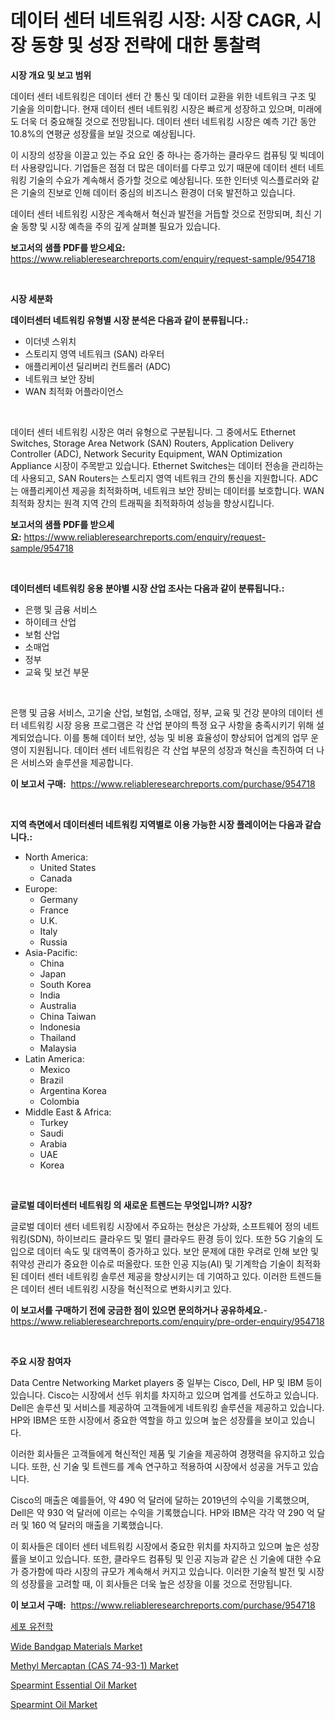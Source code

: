 <p><h1>데이터 센터 네트워킹 시장: 시장 CAGR, 시장 동향 및 성장 전략에 대한 통찰력</h1></p><p><strong>시장 개요 및 보고 범위</strong></p>
<p><p>데이터 센터 네트워킹은 데이터 센터 간 통신 및 데이터 교환을 위한 네트워크 구조 및 기술을 의미합니다. 현재 데이터 센터 네트워킹 시장은 빠르게 성장하고 있으며, 미래에도 더욱 더 중요해질 것으로 전망됩니다. 데이터 센터 네트워킹 시장은 예측 기간 동안 10.8%의 연평균 성장률을 보일 것으로 예상됩니다.</p><p>이 시장의 성장을 이끌고 있는 주요 요인 중 하나는 증가하는 클라우드 컴퓨팅 및 빅데이터 사용량입니다. 기업들은 점점 더 많은 데이터를 다루고 있기 때문에 데이터 센터 네트워킹 기술의 수요가 계속해서 증가할 것으로 예상됩니다. 또한 인터넷 익스플로러와 같은 기술의 진보로 인해 데이터 중심의 비즈니스 환경이 더욱 발전하고 있습니다.</p><p>데이터 센터 네트워킹 시장은 계속해서 혁신과 발전을 거듭할 것으로 전망되며, 최신 기술 동향 및 시장 예측을 주의 깊게 살펴볼 필요가 있습니다.</p></p>
<p><strong>보고서의 샘플 PDF를 받으세요:</strong> <a href="https://www.reliableresearchreports.com/enquiry/request-sample/954718">https://www.reliableresearchreports.com/enquiry/request-sample/954718</a></p>
<p>&nbsp;</p>
<p><strong>시장 세분화</strong></p>
<p><strong>데이터센터 네트워킹 유형별 시장 분석은 다음과 같이 분류됩니다.:</strong></p>
<p><ul><li>이더넷 스위치</li><li>스토리지 영역 네트워크 (SAN) 라우터</li><li>애플리케이션 딜리버리 컨트롤러 (ADC)</li><li>네트워크 보안 장비</li><li>WAN 최적화 어플라이언스</li></ul></p>
<p>&nbsp;</p>
<p><p>데이터 센터 네트워킹 시장은 여러 유형으로 구분됩니다. 그 중에서도 Ethernet Switches, Storage Area Network (SAN) Routers, Application Delivery Controller (ADC), Network Security Equipment, WAN Optimization Appliance 시장이 주목받고 있습니다. Ethernet Switches는 데이터 전송을 관리하는 데 사용되고, SAN Routers는 스토리지 영역 네트워크 간의 통신을 지원합니다. ADC는 애플리케이션 제공을 최적화하며, 네트워크 보안 장비는 데이터를 보호합니다. WAN 최적화 장치는 원격 지역 간의 트래픽을 최적화하여 성능을 향상시킵니다.</p></p>
<p><strong>보고서의 샘플 PDF를 받으세요:</strong>&nbsp;<a href="https://www.reliableresearchreports.com/enquiry/request-sample/954718">https://www.reliableresearchreports.com/enquiry/request-sample/954718</a></p>
<p>&nbsp;</p>
<p><strong> 데이터센터 네트워킹 응용 분야별 시장 산업 조사는 다음과 같이 분류됩니다.:</strong></p>
<p><ul><li>은행 및 금융 서비스</li><li>하이테크 산업</li><li>보험 산업</li><li>소매업</li><li>정부</li><li>교육 및 보건 부문</li></ul></p>
<p>&nbsp;</p>
<p><p>은행 및 금융 서비스, 고기술 산업, 보험업, 소매업, 정부, 교육 및 건강 분야의 데이터 센터 네트워킹 시장 응용 프로그램은 각 산업 분야의 특정 요구 사항을 충족시키기 위해 설계되었습니다. 이를 통해 데이터 보안, 성능 및 비용 효율성이 향상되어 업계의 업무 운영이 지원됩니다. 데이터 센터 네트워킹은 각 산업 부문의 성장과 혁신을 촉진하여 더 나은 서비스와 솔루션을 제공합니다.</p></p>
<p><strong>이 보고서 구매:</strong>&nbsp; <a href="https://www.reliableresearchreports.com/purchase/954718">https://www.reliableresearchreports.com/purchase/954718</a></p>
<p>&nbsp;</p>
<p><strong>지역 측면에서 데이터센터 네트워킹 지역별로 이용 가능한 시장 플레이어는 다음과 같습니다.:</strong></p>
<p><ul>
    <li>
        North America:
        <ul>
            <li>United States</li>
            <li>Canada</li>
        </ul>
    </li>
    <li>
        Europe:
        <ul>
            <li>Germany</li>
            <li>France</li>
            <li>U.K.</li>
            <li>Italy</li>
            <li>Russia</li>
        </ul>
    </li>
    <li>
        Asia-Pacific:
        <ul>
            <li>China</li>
            <li>Japan</li>
            <li>South Korea</li>
            <li>India</li>
            <li>Australia</li>
            <li>China Taiwan</li>
            <li>Indonesia</li>
            <li>Thailand</li>
            <li>Malaysia</li>
        </ul>
    </li>
    <li>
        Latin America:
        <ul>
            <li>Mexico</li>
            <li>Brazil</li>
            <li>Argentina Korea</li>
            <li>Colombia</li>
        </ul>
    </li>
    <li>
        Middle East & Africa:
        <ul>
            <li>Turkey</li>
            <li>Saudi</li>
            <li>Arabia</li>
            <li>UAE</li>
            <li>Korea</li>
        </ul>
    </li>
    </ul></p>
<p>&nbsp;</p>
<p><strong>글로벌 데이터센터 네트워킹 의 새로운 트렌드는 무엇입니까? 시장?</strong></p>
<p><p>글로벌 데이터 센터 네트워킹 시장에서 주요하는 현상은 가상화, 소프트웨어 정의 네트워킹(SDN), 하이브리드 클라우드 및 멀티 클라우드 환경 등이 있다. 또한 5G 기술의 도입으로 데이터 속도 및 대역폭이 증가하고 있다. 보안 문제에 대한 우려로 인해 보안 및 취약성 관리가 중요한 이슈로 떠올랐다. 또한 인공 지능(AI) 및 기계학습 기술이 최적화된 데이터 센터 네트워킹 솔루션 제공을 향상시키는 데 기여하고 있다. 이러한 트렌드들은 데이터 센터 네트워킹 시장을 혁신적으로 변화시키고 있다.</p></p>
<p><strong>이 보고서를 구매하기 전에 궁금한 점이 있으면 문의하거나 공유하세요.</strong>- <a href="https://www.reliableresearchreports.com/enquiry/pre-order-enquiry/954718">https://www.reliableresearchreports.com/enquiry/pre-order-enquiry/954718</a></p>
<p>&nbsp;</p>
<p><strong>주요 시장 참여자</strong></p>
<p><p>Data Centre Networking Market players 중 일부는 Cisco, Dell, HP 및 IBM 등이 있습니다. Cisco는 시장에서 선두 위치를 차지하고 있으며 업계를 선도하고 있습니다. Dell은 솔루션 및 서비스를 제공하여 고객들에게 네트워킹 솔루션을 제공하고 있습니다. HP와 IBM은 또한 시장에서 중요한 역할을 하고 있으며 높은 성장률을 보이고 있습니다.</p><p>이러한 회사들은 고객들에게 혁신적인 제품 및 기술을 제공하여 경쟁력을 유지하고 있습니다. 또한, 신 기술 및 트렌드를 계속 연구하고 적용하여 시장에서 성공을 거두고 있습니다.</p><p>Cisco의 매출은 예를들어, 약 490 억 달러에 달하는 2019년의 수익을 기록했으며, Dell은 약 930 억 달러에 이르는 수익을 기록했습니다. HP와 IBM은 각각 약 290 억 달러 및 160 억 달러의 매출을 기록했습니다.</p><p>이 회사들은 데이터 센터 네트워킹 시장에서 중요한 위치를 차지하고 있으며 높은 성장률을 보이고 있습니다. 또한, 클라우드 컴퓨팅 및 인공 지능과 같은 신 기술에 대한 수요가 증가함에 따라 시장의 규모가 계속해서 커지고 있습니다. 이러한 기술적 발전 및 시장의 성장률을 고려할 때, 이 회사들은 더욱 높은 성장을 이룰 것으로 전망됩니다.</p></p>
<p><strong>이 보고서 구매:</strong>&nbsp;&nbsp;<a href="https://www.reliableresearchreports.com/purchase/954718">https://www.reliableresearchreports.com/purchase/954718</a></p>
<p><p><a href="https://github.com/vs019sa3m8x/Market-Research-Report-List-1/blob/main/7512912185271.md">세포 유전학</a></p><p><a href="https://github.com/gulaimolin/Market-Research-Report-List-3/blob/main/wide-bandgap-materials-market.md">Wide Bandgap Materials Market</a></p><p><a href="https://issuu.com/reportprime-2/docs/methyl-mercaptan-cas-74-93-1-market-size-2030.pptx">Methyl Mercaptan (CAS 74-93-1) Market</a></p><p><a href="https://view.publitas.com/reportprime-1/spearmint-essential-oil-market-research-report-unlocks-analysis-on-the-market-financial-status-market-size-and-market-revenue-upto-2031/">Spearmint Essential Oil Market</a></p><p><a href="https://view.publitas.com/reportprime-1/spearmint-oil-market-share-market-new-trends-analysis-report-by-type-by-application-by-end-use-by-region-and-segment-forecasts-2024-2031/">Spearmint Oil Market</a></p></p>
